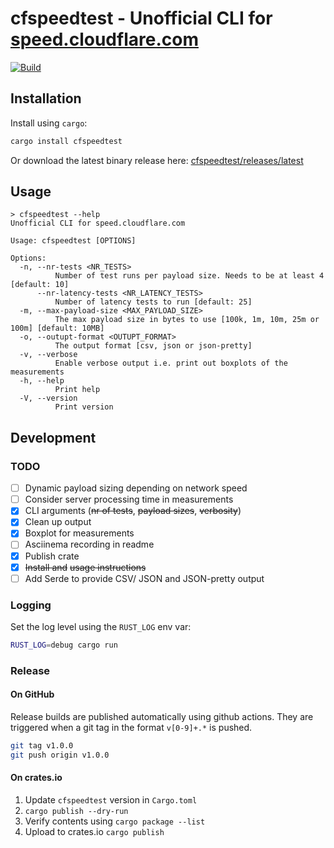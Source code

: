 # cfspeedtest - Unofficial CLI for [speed.cloudflare.com](https://speed.cloudflare.com)
[![Build](https://github.com/code-inflation/cfspeedtest/actions/workflows/CI.yml/badge.svg?branch=master)](https://github.com/code-inflation/cfspeedtest/actions/workflow[![CI](https://github.com/code-inflation/cfspeedtest/actions/workflows/CI.yml/badge.svg)](https://github.com/code-inflation/cfspeedtest/actions/workflows/CI.yml)s/CI.yml)

## Installation
Install using `cargo`:
```sh
cargo install cfspeedtest
```

Or download the latest binary release here: [cfspeedtest/releases/latest](https://github.com/code-inflation/cfspeedtest/releases/latest)

## Usage
```
> cfspeedtest --help
Unofficial CLI for speed.cloudflare.com

Usage: cfspeedtest [OPTIONS]

Options:
  -n, --nr-tests <NR_TESTS>
          Number of test runs per payload size. Needs to be at least 4 [default: 10]
      --nr-latency-tests <NR_LATENCY_TESTS>
          Number of latency tests to run [default: 25]
  -m, --max-payload-size <MAX_PAYLOAD_SIZE>
          The max payload size in bytes to use [100k, 1m, 10m, 25m or 100m] [default: 10MB]
  -o, --outupt-format <OUTUPT_FORMAT>
          The output format [csv, json or json-pretty]
  -v, --verbose
          Enable verbose output i.e. print out boxplots of the measurements
  -h, --help
          Print help
  -V, --version
          Print version
```


## Development
### TODO
- [ ] Dynamic payload sizing depending on network speed
- [ ] Consider server processing time in measurements
- [X] CLI arguments (~~nr of tests~~, ~~payload sizes~~, ~~verbosity~~)
- [X] Clean up output
- [X] Boxplot for measurements
- [ ] Asciinema recording in readme
- [X] Publish crate
- [X] ~~Install and~~ ~~usage instructions~~
- [ ] Add Serde to provide CSV/ JSON and JSON-pretty output

### Logging
Set the log level using the `RUST_LOG` env var:  
```sh
RUST_LOG=debug cargo run
```
### Release
#### On GitHub
Release builds are published automatically using github actions. They are triggered when a git tag in the format `v[0-9]+.*` is pushed.
```sh
git tag v1.0.0
git push origin v1.0.0
```
#### On crates.io
1. Update `cfspeedtest` version in `Cargo.toml`
2. `cargo publish --dry-run`
3. Verify contents using `cargo package --list`
4. Upload to crates.io `cargo publish`
